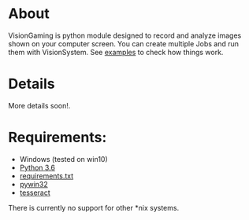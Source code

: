 # About
VisionGaming is python module designed to record and analyze images shown on your computer screen. You can create multiple Jobs and run them with VisionSystem. See [examples](https://github.com/DevRayy/VisionGaming/tree/master/examples) to check how things work.

# Details
More details soon!.

# Requirements:
- Windows (tested on win10)
- [Python 3.6](https://www.python.org/downloads/release/python-363/)
- [requirements.txt](https://github.com/DevRayy/VisionGaming/blob/master/requierments.txt)
- [pywin32](https://sourceforge.net/projects/pywin32/files/pywin32/Build%20221/)
- [tesseract](https://digi.bib.uni-mannheim.de/tesseract/tesseract-ocr-setup-3.05.01.exe)

There is currently no support for other *nix systems.
